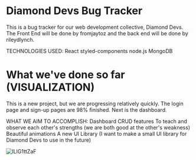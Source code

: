 # Diamond Devs Bug Tracker

This is a bug tracker for our web development collective, Diamond Devs. The Front End will be done by fromjaytoz and the back end will be done by rileydlynch. 

TECHNOLOGIES USED:
React
styled-components
node.js
MongoDB

# What we've done so far (VISUALIZATION)
This is a new project, but we are progressing relatively quickly. The login page and sign-up pages are 98% finished. Next is the dashboard.

WHAT WE AIM TO ACCOMPLISH:
Dashboard
CRUD features
To teach and observe each other's strengths (we are both good at the other's weakness)
Beautiful animations
A new UI Library (I want to make a small UI library for Diamond Devs to use in the future)

![lLIG1ttZaF](https://user-images.githubusercontent.com/76098411/129896031-9f36a886-2aff-4562-b066-e12587a990ae.gif)

